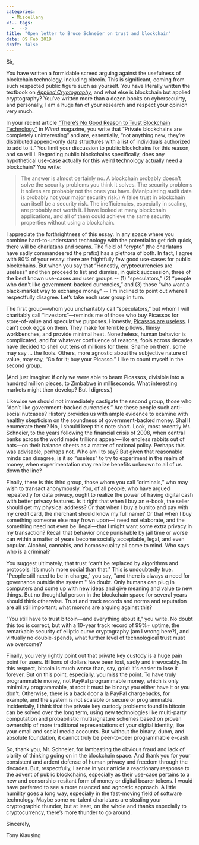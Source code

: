 ```yaml
---
categories:
  - Miscellany
<!-- tags:
  -  -->
title: "Open letter to Bruce Schneier on trust and blockchain"
date: 09 Feb 2019
draft: false
---
```

Sir,

You have written a formidable screed arguing against the usefulness of blockchain technology, including bitcoin. This is significant, coming from such respected public figure such as yourself. You have literally written the textbook on [*Applied Cryptography*](https://www.schneier.com/books/applied_cryptography/), and what else is blockchain but applied cryptography? You’ve written more than a dozen books on cybersecuirty, and personally, I am a huge fan of your research and respect your opinion very much. 

In your recent article ["There’s No Good Reason to Trust Blockchain Technology"](https://www.wired.com/story/theres-no-good-reason-to-trust-blockchain-technology/) in <i>Wired</i> magazine, you write  that “Private blockchains are completely uninteresting” and are, essentially, “not anything new; they’re distributed append-only data structures with a list of individuals authorized to add to it.” You limit your discussion to public blockchains for this reason, and so will I.  Regarding public blockchains specifically, does any hypothetical use-case actually for this weird technology actually need a blockchain? You write:

> The answer is almost certainly no. A blockchain probably doesn’t solve the security problems you think it solves. The security problems it solves are probably not the ones you have. (Manipulating audit data is probably not your major security risk.) A false trust in blockchain can itself be a security risk. The inefficiencies, especially in scaling, are probably not worth it. I have looked at many blockchain applications, and all of them could achieve the same security properties without using a blockchain.

I appreciate the forthrightness of this essay. In any space where you combine hard-to-understand technology with the potential to get rich quick, there will be charlatans and scams. The field of “crypto” (the charlatans have sadly commandeered the prefix) has a plethora of both.  In fact, I agree with 80% of your essay: there are frightfully few good use-cases for public blockchains. But when you say that “Honestly, cryptocurrencies are useless" and then proceed to list and dismiss, in quick succession, three of the best known use-cases and user groups -- (1) "speculators,” (2) “people who don't like government-backed currencies,” and (3) those “who want a black-market way to exchange money" -- I'm inclined to point out where I respectfully disagree.  Let’s take each user group in turn. 

The first group—whom you uncharitably call “speculators,” but whom I will charitably call “investors”—reminds me of those who buy Picassos for store-of-value and speculative purposes. Honestly, [Picassos are useless](https://tonyklausing.com/posts/picasso/). I can’t cook eggs on them. They make for terrible pillows, flimsy workbenches, and provide minimal heat. Nonetheless, human behavior is complicated, and for whatever confluence of reasons, fools across decades have decided to shell out tens of millions for them. Shame on them, some may say ... the fools. Others, more agnostic about the subjective nature of value, may say, “Go for it; buy your Picasso.” I like to count myself in the second group. 

(And just imagine: if only we were able to beam Picassos, divisible into a hundred million pieces, to Zimbabwe in milliseconds. What interesting markets might then develop? But I digress.)

Likewise we should not immediately castigate the second group, those who “don’t like government-backed currencies.” Are these people such anti-social nutcases? History provides us with ample evidence to examine with healthy skepticism on the soundness of government-backed money. Shall I enumerate them? No, I should keep this note short. Look, most recently Mr. Schneier, to the years following the financial crisis of 2008, when central banks across the world made trillions appear—like endless rabbits out of hats—on their balance sheets as a matter of national policy. Perhaps this was advisable, perhaps not. Who am I to say? But given that reasonable minds can disagree, is it so “useless” to try to experiment in the realm of money, when experimentation may realize benefits unknown to all of us down the line?

Finally, there is this third group, those whom you call “criminals,” who may wish to transact anonymously. You, of all people, who have argued repeatedly for data privacy, ought to realize the power of having digital cash with better privacy features. Is it right that when I buy an e-book, the seller should get my physical address? Or that when I buy a burrito and pay with my credit card, the merchant should know my full name? Or that when I buy something someone else may frown upon—I need not elaborate, and the something need not even be illegal—that I might want some extra privacy in my transaction? Recall that behavior once punishable by jail time or worse can within a matter of years become socially acceptable, legal, and even popular. Alcohol, cannabis, and homosexuality all come to mind. Who says who is a criminal? 

You suggest ultimately, that trust “can’t be replaced by algorithms and protocols. It’s much more social than that." This is undoubtedly true. "People still need to be in charge," you say, "and there is always a need for governance outside the system." No doubt. Only humans can plug in computers and come up with new ideas and give meaning and value to new things. But no thoughtful person in the blockchain space for several years should think otherwise. Trust and track records and norms and reputation are all still important; what morons are arguing against this? 

"You still have to trust bitcoin—and everything about it," you write. No doubt this too is correct, but with a 10-year track record of 99%+ uptime, the remarkable security of elliptic curve cryptography (am I wrong here?), and virtually no double-spends, what further level of technological trust must we overcome? 

Finally, you very rightly point out that private key custody is a huge pain point for users. Billions of dollars have been lost, sadly and irrevocably. In this respect, bitcoin is much worse than, say, gold: it's easier to lose it forever. But on this point, especially, you miss the point. To have truly programmable money, not PayPal programmable money, which is only minimllay programmable, at root it must be binary: you either have it or you don't. Otherwise, there is a back door a la PayPal chargebacks, for example, and the system is not scalable or secure or programmable. Incidentally, I think that the private key custody problems found in bitcoin can be solved over the long term, using new technologies like multi-party computation and probabilistic multisignature schemes based on proven ownership of more traditional representations of your digital identity, like your email and social media accounts. But without the binary, dubm, and absolute foundation, it cannot truly be peer-to-peer programmable e-cash.

So, thank you, Mr. Schneier, for lambasting the obvious fraud and lack of clarity of thinking going on in the blockchain space. And thank you for your consistent and ardent defense of human privacy and freedom through the decades. But, respectfully, I sense in your article a reactionary response to the advent of public blockchains, especially as their use-case pertains to a new and censorship-resitant form of money or digital bearer tokens. I would have preferred to see a more nuanced and agnostic approach. A little humility goes a long way, especially in the fast-moving field of software technology. Maybe some no-talent charlatans are stealing your cryptographic thunder, but at least, on the whole and thanks especially to cryptocurrency, there’s more thunder to go around. 

Sincerely,

Tony Klausing


